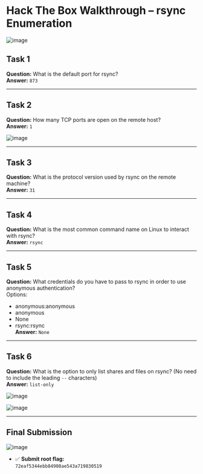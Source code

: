 # Hack The Box Walkthrough – rsync Enumeration

![image](https://github.com/user-attachments/assets/c1f5af42-68ea-4474-bd03-d615ed406303)

## Task 1  
**Question:** What is the default port for rsync?  
**Answer:** `873`

---

## Task 2  
**Question:** How many TCP ports are open on the remote host?  
**Answer:** `1`

![image](https://github.com/user-attachments/assets/69146f80-621a-46a9-9fc7-61b6bc5dd7d4)

---

## Task 3  
**Question:** What is the protocol version used by rsync on the remote machine?  
**Answer:** `31`

---

## Task 4  
**Question:** What is the most common command name on Linux to interact with rsync?  
**Answer:** `rsync`

---

## Task 5  
**Question:** What credentials do you have to pass to rsync in order to use anonymous authentication?  
Options:  
- anonymous:anonymous  
- anonymous  
- None  
- rsync:rsync  
**Answer:** `None`

---

## Task 6  
**Question:** What is the option to only list shares and files on rsync? (No need to include the leading `--` characters)  
**Answer:** `list-only`

![image](https://github.com/user-attachments/assets/ba007d91-76b8-4aed-bfd6-0929157f1a10)

![image](https://github.com/user-attachments/assets/c9d621e3-f252-4ed6-9c52-4b2005f55c47)

---

## Final Submission  

![image](https://github.com/user-attachments/assets/ae83c70f-cc66-4966-97bb-f5715e77040b)


- ✅ **Submit root flag:**  
`72eaf5344ebb84908ae543a719830519`
